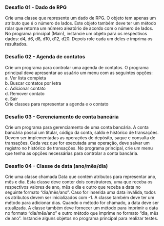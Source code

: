 ### Desafio 01 - Dado de RPG
Crie uma classe que represente um dado de RPG. O objeto tem apenas um atributo que é o número de lados. Este objeto também deve ter um método rolar que retorna um número aleatório de acordo com o número de lados. No programa principal (Main), instancie um objeto para os respectivos dados: d4, d6, d8, d10, d12, d20. Depois role cada um deles e imprima os resultados.

### Desafio 02 - Agenda de contatos
Crie um programa para controlar uma agenda de contatos. O programa principal
deve apresentar ao usuário um menu com as seguintes opções:  
 a. Ver lista completa  
 b. Buscar contatos por letra  
 c. Adicionar contato  
 d. Remover contato  
 e. Sair  
Crie classes para representar a agenda e o contato

### Desafio 03 - Gerenciamento de conta bancária
Crie um programa para gerenciamento de uma conta bancária. A conta bancária possui um titular, código da conta, saldo e histórico de transações. Devem ser implementadas
as operações de depósito, saque e consulta de transações. Cada vez que for executada uma operação, deve salvar um registro no histórico de transações. No programa
principal, crie um menu que tenha as opções necessárias para controlar a conta bancária.

### Desafio 04 - Classe de data (ano/mês/dia)
Crie uma classe chamada Data que contém atributos para representar ano, mês e dia. Esta classe deve conter dois construtores, uma que receba os respectivos valores de 
ano, mês e dia e outro que receba a data no seguinte formato “dia/mês/ano”. Caso for inserida uma data inválida, todos os atributos devem ser inicializados com -1. A 
classe também deve ter um método para adicionar dias. Quando o método for chamado, a data deve ser atualizada. A classe também deve fornecer um método para imprimir a 
data no formato “dia/mês/ano” e outro método que imprime no formato “dia, mês de ano”. Instancie alguns objetos no programa principal para realizar testes.
